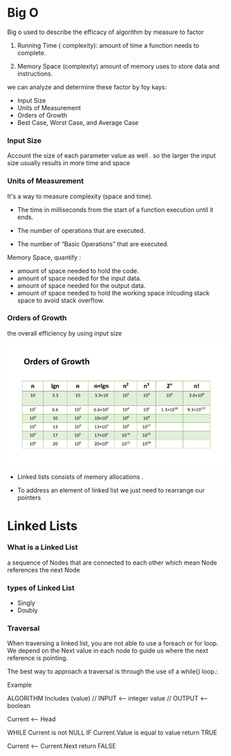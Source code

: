 # Big O
Big o used to describe the efficacy of algorithm by measure to factor

1) Running Time ( complexity):
 amount of time a function needs to complete.

2) Memory Space (complexity)
amount of memory uses to store data and instructions.
 

 we can analyze and determine these factor by foy kays:

- Input Size
- Units of Measurement
- Orders of Growth
- Best Case, Worst Case, and Average Case

### Input Size

Account the size of each parameter value as well . so the larger the input size usually results in more time and space

### Units of Measurement

It's a way to measure complexity (space and time).

- The time in milliseconds from the start of a function execution until it ends.

- The number of operations that are executed.

- The number of “Basic Operations” that are executed.

Memory Space, quantify  :

- amount of space needed to hold the code.
- amount of space needed for the input data.
- amount of space needed for the output data.
-  amount of space needed to hold the working space inlcuding stack space to avoid stack overflow.

### Orders of Growth

the overall efficiency by using input size

![alt tag](img/OrdersOfGrowth.png)

- Linked lists consists of memory allocations .

- To address an element of linked list we just need to rearrange our pointers


# Linked Lists

### What is a Linked List

a sequence of Nodes that are connected to each other which mean Node references the next Node

###  types of Linked List

- Singly 
- Doubly

### Traversal

When traversing a linked list, you are not able to use a foreach or for loop. We depend on the Next value in each node to guide us where the next reference is pointing.

The best way to approach a traversal is through the use of a while() loop.:

Example 


ALGORITHM Includes (value)
// INPUT <-- integer value
// OUTPUT <-- boolean

  Current <-- Head

  WHILE Current is not NULL
    IF Current.Value is equal to value
      return TRUE

Current <-- Current.Next
 return FALSE


